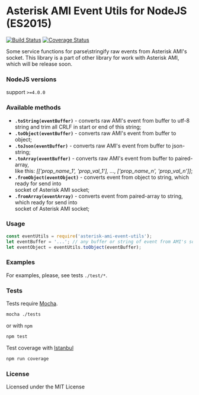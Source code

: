 # Asterisk AMI Event Utils for NodeJS (ES2015) 

[![Build Status](https://travis-ci.org/BelirafoN/asterisk-ami-event-utils.svg?branch=master)](https://travis-ci.org/BelirafoN/asterisk-ami-event-utils)
[![Coverage Status](https://coveralls.io/repos/BelirafoN/asterisk-ami-event-utils/badge.svg)](https://coveralls.io/r/BelirafoN/asterisk-ami-event-utils)

Some service functions for parse\stringify raw events from Asterisk AMI's socket. 
This library is a part of other library for work with Asterisk AMI, which will be release soon. 

### NodeJS versions 

support `>=4.0.0`

### Available methods 

* **`.toString(eventBuffer)`** - converts raw AMI's event from buffer to utf-8 string
and trim all CRLF in start or end of this string;
* **`.toObject(eventBuffer)`** - converts raw AMI's event from buffer to object;
* **`.toJson(eventBuffer)`** - converts raw AMI's event from buffer to json-string;
* **`.toArray(eventBuffer)`** - converts raw AMI's event from buffer to paired-array,  
like this: *[['prop_name_1', 'prop_val_1'], ..., ['prop_name_n', 'prop_val_n']]*;
* **`.fromObject(eventObject)`** - converts event from object to string, which ready for send into  
socket of Asterisk AMI socket; 
* **`.fromArray(eventArray)`** - converts event from paired-array to string, which ready for send into  
socket of Asterisk AMI socket;

### Usage 

```javascript
const eventUtils = require('asterisk-ami-event-utils');
let eventBuffer = '...'; // any buffer or string of event from AMI's socket or from other place
let eventObject = eventUtils.toObject(eventBuffer);
```

### Examples 

For examples, please, see tests `./test/*`.

### Tests 

Tests require [Mocha](https://mochajs.org/). 

```bash 
mocha ./tests
``` 

or with `npm` 

```bash
npm test 
```

Test coverage with [Istanbul](https://gotwarlost.github.io/istanbul/) 

```bash
npm run coverage
```

### License 

Licensed under the MIT License
